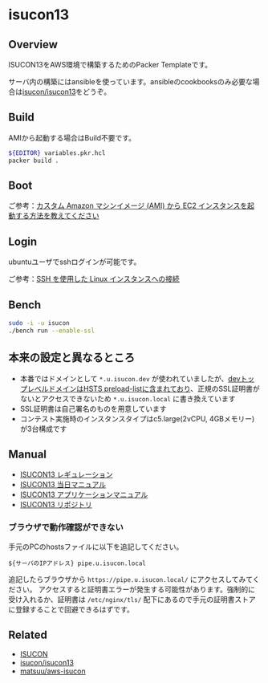 # isucon13

## Overview

ISUCON13をAWS環境で構築するためのPacker Templateです。


サーバ内の構築にはansibleを使っています。ansibleのcookbooksのみ必要な場合は[isucon/isucon13](https://github.com/isucon/isucon13)をどうぞ。

## Build

AMIから起動する場合はBuild不要です。

```sh
${EDITOR} variables.pkr.hcl
packer build .
```

## Boot

ご参考：[カスタム Amazon マシンイメージ (AMI) から EC2 インスタンスを起動する方法を教えてください](https://aws.amazon.com/jp/premiumsupport/knowledge-center/launch-instance-custom-ami/)

## Login

ubuntuユーザでsshログインが可能です。

ご参考：[SSH を使用した Linux インスタンスへの接続](https://docs.aws.amazon.com/ja_jp/AWSEC2/latest/UserGuide/AccessingInstancesLinux.html)

## Bench

```sh
sudo -i -u isucon
./bench run --enable-ssl
```

## 本来の設定と異なるところ

* 本番ではドメインとして `*.u.isucon.dev` が使われていましたが、[devトップレベルドメインはHSTS preload-listに含まれており](https://ja.wikipedia.org/wiki/.dev)、正規のSSL証明書がないとアクセスできないため `*.u.isucon.local` に書き換えています
* SSL証明書は自己署名のものを用意しています
* コンテスト実施時のインスタンスタイプはc5.large(2vCPU, 4GBメモリー)が3台構成です

## Manual

* [ISUCON13 レギュレーション](https://isucon.net/archives/57768216.html)
* [ISUCON13 当日マニュアル](https://github.com/isucon/isucon13/blob/c52b359fc6e733e1193ac8e9835bea23856566e7/docs/cautionary_note.md)
* [ISUCON13 アプリケーションマニュアル](https://github.com/isucon/isucon13/blob/c52b359fc6e733e1193ac8e9835bea23856566e7/docs/isupipe.md)
* [ISUCON13 リポジトリ](https://github.com/isucon/isucon13)

### ブラウザで動作確認ができない

手元のPCのhostsファイルに以下を追記してください。

```
${サーバのIPアドレス} pipe.u.isucon.local
```

追記したらブラウザから `https://pipe.u.isucon.local/` にアクセスしてみてください。
アクセスすると証明書エラーが発生する可能性があります。強制的に受け入れるか、証明書は `/etc/nginx/tls/` 配下にあるので手元の証明書ストアに登録することで回避できるはずです。

## Related

* [ISUCON](https://isucon.net/)
* [isucon/isucon13](https://github.com/isucon/isucon13)
* [matsuu/aws-isucon](https://github.com/matsuu/aws-isucon)

